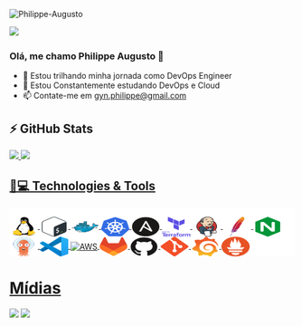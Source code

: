 <p align="left"><img src="https://komarev.com/ghpvc/?username=Philippe-Augusto" alt="Philippe-Augusto" /></p>
<a href="https://github.com/Philippe-Augusto/?tab=follow">
  <img src="https://img.shields.io/github/followers/Philippe-Augusto?label=Follow&style=social" style="height:20px"/>
</a>

### Olá, me chamo Philippe Augusto 👋

- 🔭 Estou trilhando minha jornada como DevOps Engineer
- 🌱 Estou Constantemente estudando DevOps e Cloud
- 📫 Contate-me em gyn.philippe@gmail.com

## ⚡ GitHub Stats
 <div>
  <a href="https://github.com/Philippe-Augusto">
  <img height="150em" src="https://github-readme-stats.vercel.app/api?username=Philippe-Augusto&show_icons=true&theme=transparent"/>
  <img height="150em" src="https://github-readme-stats.vercel.app/api/top-langs/?username=Philippe-Augusto&layout=compact&langs_count=7&theme=transparent"/>
</div>

## 🚀💻 Technologies & Tools
<div style="display: inline_block; background-color: white;"><br>
  <img align="center" height="35" width="50" alt="Linux"   src="https://raw.githubusercontent.com/devicons/devicon/master/icons/linux/linux-original.svg"/>
  <img align="center" height="35" width="50" alt="Bash"    src="https://raw.githubusercontent.com/devicons/devicon/master/icons/bash/bash-original.svg"/>
  <img align="center" height="35" width="50" alt="Docker"  src="https://raw.githubusercontent.com/devicons/devicon/master/icons/docker/docker-original.svg"/>
  <img align="center" height="35" width="50" alt="Kubernetes" src="https://raw.githubusercontent.com/devicons/devicon/master/icons/kubernetes/kubernetes-plain.svg"/>
  <img align="center" height="35" width="50" alt="Ansible" src="https://raw.githubusercontent.com/devicons/devicon/1119b9f84c0290e0f0b38982099a2bd027a48bf1/icons/ansible/ansible-original.svg"/>
  <img align="center" height="35" width="50" alt="Terraform" src="https://raw.githubusercontent.com/devicons/devicon/1119b9f84c0290e0f0b38982099a2bd027a48bf1/icons/terraform/terraform-plain-wordmark.svg"/>
  <img align="center" height="35" width="50" alt="Jenkins" src="https://raw.githubusercontent.com/devicons/devicon/1119b9f84c0290e0f0b38982099a2bd027a48bf1/icons/jenkins/jenkins-original.svg"/>
  <img align="center" height="35" width="50" alt="Apache" src="https://raw.githubusercontent.com/devicons/devicon/1119b9f84c0290e0f0b38982099a2bd027a48bf1/icons/apache/apache-original.svg"/>
  <img align="center" height="35" width="50" alt="Nginx" src="https://raw.githubusercontent.com/devicons/devicon/1119b9f84c0290e0f0b38982099a2bd027a48bf1/icons/nginx/nginx-original.svg"/>
  <img align="center" height="35" width="50" alt="ArgoCD" src="https://raw.githubusercontent.com/devicons/devicon/1119b9f84c0290e0f0b38982099a2bd027a48bf1/icons/argocd/argocd-original.svg"/>
  <img align="center" height="35" width="50" alt="Vscode" src="https://raw.githubusercontent.com/devicons/devicon/1119b9f84c0290e0f0b38982099a2bd027a48bf1/icons/vscode/vscode-original.svg"/>
  <img align="center" height="35" width="50" alt="AWS" src="https://upload.wikimedia.org/wikipedia/commons/thumb/9/93/Amazon_Web_Services_Logo.svg/512px-Amazon_Web_Services_Logo.svg.png?20170912170050"/>
  <img align="center" height="35" width="50" alt="Gitlab" src="https://raw.githubusercontent.com/devicons/devicon/1119b9f84c0290e0f0b38982099a2bd027a48bf1/icons/gitlab/gitlab-original.svg"/>
  <img align="center" height="35" width="50" alt="GitHub" src="https://raw.githubusercontent.com/devicons/devicon/1119b9f84c0290e0f0b38982099a2bd027a48bf1/icons/github/github-original.svg"/>
  <img align="center" height="35" width="50" alt="Git" src="https://raw.githubusercontent.com/devicons/devicon/1119b9f84c0290e0f0b38982099a2bd027a48bf1/icons/git/git-original.svg"/>
  <img align="center" height="35" width="50" alt="Grafana" src="https://raw.githubusercontent.com/devicons/devicon/1119b9f84c0290e0f0b38982099a2bd027a48bf1/icons/grafana/grafana-original.svg"/>
  <img align="center" height="35" width="50" alt="Prometheus" src="https://raw.githubusercontent.com/devicons/devicon/1119b9f84c0290e0f0b38982099a2bd027a48bf1/icons/prometheus/prometheus-original.svg"/>
</div>

 <div>  
  <h1>Mídias</h1>
  <a href = "mailto:gyn.philippe@gmail.com"><img src="https://img.shields.io/badge/-Gmail-%23333?style=for-the-badge&logo=gmail&logoColor=white" target="_blank"></a>
  <a href="https://www.linkedin.com/in/philippe-augusto" target="_blank"><img src="https://img.shields.io/badge/-LinkedIn-%235077B5?style=for-the-badge&logo=linkedin&logoColor=white" target="_blank"></a> 
</div>
